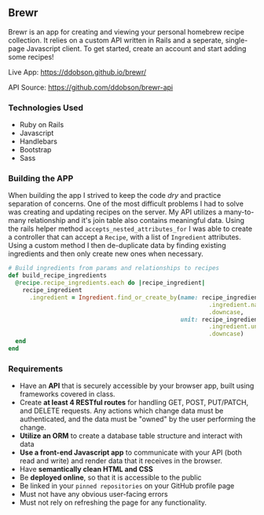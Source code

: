 ## Brewr

Brewr is an app for creating and viewing your personal homebrew recipe collection. It relies on a custom API written in Rails and a seperate, single-page Javascript client. To get started, create an account and start adding some recipes!

Live App: https://ddobson.github.io/brewr/

API Source: https://github.com/ddobson/brewr-api

### Technologies Used

- Ruby on Rails
- Javascript
- Handlebars
- Bootstrap
- Sass

### Building the APP
When building the app I strived to keep the code _dry_ and practice separation of concerns. One of the most difficult problems I had to solve was creating and updating recipes on the server. My API utilizes a many-to-many relationship and it's join table also contains meaningful data. Using the rails helper method `accepts_nested_attributes_for` I was able to create a controller that can accept a `Recipe`, with a list of `Ingredient` attributes. Using a custom method I then de-duplicate data by finding existing ingredients and then only create new ones when necessary.

``` ruby
# Build ingredients from params and relationships to recipes
def build_recipe_ingredients
  @recipe.recipe_ingredients.each do |recipe_ingredient|
    recipe_ingredient
      .ingredient = Ingredient.find_or_create_by(name: recipe_ingredient
                                                         .ingredient.name
                                                         .downcase,
                                                 unit: recipe_ingredient
                                                         .ingredient.unit
                                                         .downcase)
  end
end
```

### Requirements

-   Have an **API** that is securely accessible by your browser app, built using
    frameworks covered in class.
-   Create **at least 4 RESTful routes** for handling GET, POST, PUT/PATCH, and
    DELETE requests. Any actions which change data must be authenticated, and
    the data must be "owned" by the user performing the change.
-   **Utilize an ORM** to create a database table structure and interact with
    data
-   **Use a front-end Javascript app** to communicate with your API (both read
    and write) and render data that it receives in the browser.
-   Have **semantically clean HTML and CSS**
-   Be **deployed online**, so that it is accessible to the public
-   Be linked in your `pinned repositories` on your GitHub profile page
-   Must not have any obvious user-facing errors
-   Must not rely on refreshing the page for any functionality.
